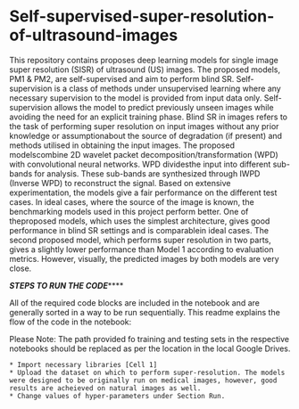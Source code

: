 # Self-supervised-super-resolution-of-ultrasound-images

This repository contains proposes deep learning models for single image super resolution (SISR) of ultrasound (US) images. The proposed models, PM1 & PM2, are self-supervised and aim to perform blind SR. Self-supervision is a class of methods under unsupervised learning where any necessary supervision to the model is provided from input data only. Self-supervision allows the model to predict previously unseen images while avoiding the need for an explicit training phase. Blind SR in images refers to the task of performing super resolution on input images without any prior knowledge or assumptionabout the source of degradation (if present) and methods utilised in obtaining the input images. The proposed modelscombine 2D wavelet packet decomposition/transformation (WPD) with convolutional neural networks. WPD dividesthe input into different sub-bands for analysis.  These sub-bands are synthesized through IWPD (Inverse WPD) to reconstruct the signal. Based on extensive experimentation, the models give a fair performance on the different test cases. In ideal cases, where the source of the image is known, the benchmarking models used in this project perform better. One of theproposed models, which uses the simplest architecture, gives good performance in blind SR settings and is comparablein ideal cases.  The second proposed model, which performs super resolution in two parts, gives a slightly lower performance than Model 1 according to evaluation metrics. However, visually, the predicted images by both models are very close.

*****STEPS TO RUN THE CODE*********

All of the required code blocks are included in the notebook and are generally sorted in a way to be run 
sequentially. This readme explains the flow of the code in the notebook:

Please Note: The path provided fo training and testing sets in the respective notebooks should be replaced as per the location in the local Google Drives.


	* Import necessary libraries [Cell 1]
	* Upload the dataset on which to perform super-resolution. The models were designed to be originally run on medical images, however, good results are acheieved on natural images as well.
  	* Change values of hyper-parameters under Section Run.
